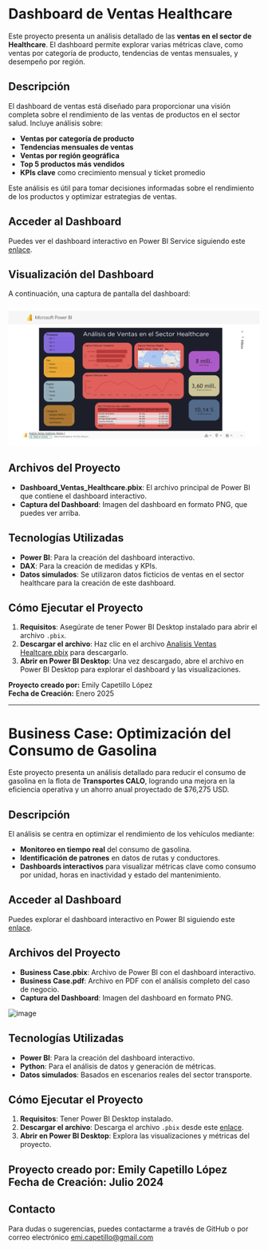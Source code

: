 # Dashboard de Ventas Healthcare

Este proyecto presenta un análisis detallado de las **ventas en el sector de Healthcare**. El dashboard permite explorar varias métricas clave, como ventas por categoría de producto, tendencias de ventas mensuales, y desempeño por región.

## Descripción

El dashboard de ventas está diseñado para proporcionar una visión completa sobre el rendimiento de las ventas de productos en el sector salud. Incluye análisis sobre:

- **Ventas por categoría de producto**
- **Tendencias mensuales de ventas**
- **Ventas por región geográfica**
- **Top 5 productos más vendidos**
- **KPIs clave** como crecimiento mensual y ticket promedio

Este análisis es útil para tomar decisiones informadas sobre el rendimiento de los productos y optimizar estrategias de ventas.

## Acceder al Dashboard

Puedes ver el dashboard interactivo en Power BI Service siguiendo este [enlace](https://app.powerbi.com/groups/me/reports/86a86ea2-b9bc-488e-a97c-592287bc5708/e5bc2d7e9130b9f66006?experience=power-bi).

## Visualización del Dashboard

A continuación, una captura de pantalla del dashboard:

![Dashboard de Ventas Healthcare](Dashboard_Healtcare.png)

## Archivos del Proyecto

- **Dashboard_Ventas_Healthcare.pbix**: El archivo principal de Power BI que contiene el dashboard interactivo.
- **Captura del Dashboard**: Imagen del dashboard en formato PNG, que puedes ver arriba.

## Tecnologías Utilizadas

- **Power BI**: Para la creación del dashboard interactivo.
- **DAX**: Para la creación de medidas y KPIs.
- **Datos simulados**: Se utilizaron datos ficticios de ventas en el sector healthcare para la creación de este dashboard.

## Cómo Ejecutar el Proyecto

1. **Requisitos**: Asegúrate de tener Power BI Desktop instalado para abrir el archivo `.pbix`.
2. **Descargar el archivo**: Haz clic en el archivo [Analisis Ventas Healtcare.pbix](https://github.com/e-capetillo/Portafolio/blob/c0a84b85175ea48702c92880fff8e51defbc7d55/Analisis%20Ventas%20Healtcare.pbix) para descargarlo.
3. **Abrir en Power BI Desktop**: Una vez descargado, abre el archivo en Power BI Desktop para explorar el dashboard y las visualizaciones.

**Proyecto creado por:** Emily Capetillo López  
**Fecha de Creación:** Enero 2025  

---

# Business Case: Optimización del Consumo de Gasolina  

Este proyecto presenta un análisis detallado para reducir el consumo de gasolina en la flota de **Transportes CALO**, logrando una mejora en la eficiencia operativa y un ahorro anual proyectado de $76,275 USD.  

## Descripción  

El análisis se centra en optimizar el rendimiento de los vehículos mediante:  
- **Monitoreo en tiempo real** del consumo de gasolina.  
- **Identificación de patrones** en datos de rutas y conductores.  
- **Dashboards interactivos** para visualizar métricas clave como consumo por unidad, horas en inactividad y estado del mantenimiento.  

## Acceder al Dashboard  

Puedes explorar el dashboard interactivo en Power BI siguiendo este [enlace]([https://app.powerbi.com](https://app.powerbi.com/groups/me/reports/14262033-6776-4e6c-8d5f-30dae35fdaeb/3f97fcfffad6a2be1cc0?experience=power-bi)).  

## Archivos del Proyecto  

- **Business Case.pbix**: Archivo de Power BI con el dashboard interactivo.
- **Business Case.pdf**: Archivo en PDF con el análisis completo del caso de negocio.
- **Captura del Dashboard**: Imagen del dashboard en formato PNG.

![image](https://github.com/user-attachments/assets/1d927870-58e5-40cd-943c-68c3cf57ea68)


## Tecnologías Utilizadas  

- **Power BI**: Para la creación del dashboard interactivo.  
- **Python**: Para el análisis de datos y generación de métricas.  
- **Datos simulados**: Basados en escenarios reales del sector transporte.  

## Cómo Ejecutar el Proyecto  

1. **Requisitos**: Tener Power BI Desktop instalado.  
2. **Descargar el archivo**: Descarga el archivo `.pbix` desde este [enlace](https://github.com/e-capetillo/Portafolio/blob/POWERBI/Business%20Case.pbix).  
3. **Abrir en Power BI Desktop**: Explora las visualizaciones y métricas del proyecto.  

**Proyecto creado por:** Emily Capetillo López  
**Fecha de Creación:** Julio 2024  
---

## Contacto  

Para dudas o sugerencias, puedes contactarme a través de GitHub o por correo electrónico [emi.capetillo@gmail.com](mailto:emi.capetillo@gmail.com)

